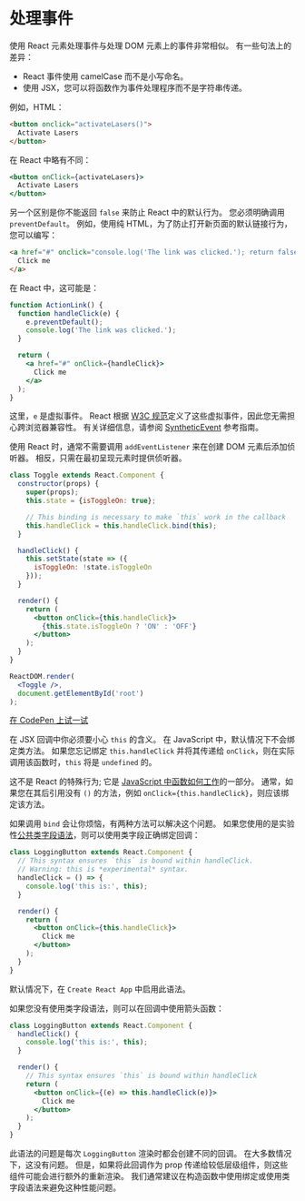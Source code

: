 # 处理事件

使用 React 元素处理事件与处理 DOM 元素上的事件非常相似。 有一些句法上的差异：

* React 事件使用 camelCase 而不是小写命名。
* 使用 JSX，您可以将函数作为事件处理程序而不是字符串传递。

例如，HTML：

```html
<button onclick="activateLasers()">
  Activate Lasers
</button>
```

在 React 中略有不同：

```jsx
<button onClick={activateLasers}>
  Activate Lasers
</button>
```

另一个区别是你不能返回 `false` 来防止 React 中的默认行为。 您必须明确调用 `preventDefault`。 例如，使用纯 HTML，为了防止打开新页面的默认链接行为，您可以编写：

```html
<a href="#" onclick="console.log('The link was clicked.'); return false">
  Click me
</a>
```

在 React 中，这可能是：

```jsx
function ActionLink() {
  function handleClick(e) {
    e.preventDefault();
    console.log('The link was clicked.');
  }

  return (
    <a href="#" onClick={handleClick}>
      Click me
    </a>
  );
}
```

这里，`e` 是虚拟事件。 React 根据 [W3C 规范](https://www.w3.org/TR/DOM-Level-3-Events/)定义了这些虚拟事件，因此您无需担心跨浏览器兼容性。 有关详细信息，请参阅 [SyntheticEvent](https://reactjs.org/docs/events.html) 参考指南。

使用 React 时，通常不需要调用 `addEventListener` 来在创建 DOM 元素后添加侦听器。 相反，只需在最初呈现元素时提供侦听器。

```jsx
class Toggle extends React.Component {
  constructor(props) {
    super(props);
    this.state = {isToggleOn: true};

    // This binding is necessary to make `this` work in the callback
    this.handleClick = this.handleClick.bind(this);
  }

  handleClick() {
    this.setState(state => ({
      isToggleOn: !state.isToggleOn
    }));
  }

  render() {
    return (
      <button onClick={this.handleClick}>
        {this.state.isToggleOn ? 'ON' : 'OFF'}
      </button>
    );
  }
}

ReactDOM.render(
  <Toggle />,
  document.getElementById('root')
);
```

[在 CodePen 上试一试](http://codepen.io/gaearon/pen/xEmzGg?editors=0010)

在 JSX 回调中你必须要小心 `this` 的含义。 在 JavaScript 中，默认情况下不会绑定类方法。 如果您忘记绑定 `this.handleClick` 并将其传递给 `onClick`，则在实际调用该函数时，`this` 将是 `undefined` 的。

这不是 React 的特殊行为; 它是 [JavaScript 中函数如何工作](https://www.smashingmagazine.com/2014/01/understanding-javascript-function-prototype-bind/)的一部分。 通常，如果您在其后引用没有 `()` 的方法，例如 `onClick={this.handleClick}`，则应该绑定该方法。

如果调用 `bind` 会让你烦恼，有两种方法可以解决这个问题。 如果您使用的是实验性[公共类字段语法](https://babeljs.io/docs/plugins/transform-class-properties/)，则可以使用类字段正确绑定回调：

```jsx
class LoggingButton extends React.Component {
  // This syntax ensures `this` is bound within handleClick.
  // Warning: this is *experimental* syntax.
  handleClick = () => {
    console.log('this is:', this);
  }

  render() {
    return (
      <button onClick={this.handleClick}>
        Click me
      </button>
    );
  }
}
```

默认情况下，在 `Create React App` 中启用此语法。

如果您没有使用类字段语法，则可以在回调中使用箭头函数：

```jsx
class LoggingButton extends React.Component {
  handleClick() {
    console.log('this is:', this);
  }

  render() {
    // This syntax ensures `this` is bound within handleClick
    return (
      <button onClick={(e) => this.handleClick(e)}>
        Click me
      </button>
    );
  }
}
```

此语法的问题是每次 `LoggingButton` 渲染时都会创建不同的回调。 在大多数情况下，这没有问题。 但是，如果将此回调作为 prop 传递给较低层级组件，则这些组件可能会进行额外的重新渲染。 我们通常建议在构造函数中使用绑定或使用类字段语法来避免这种性能问题。